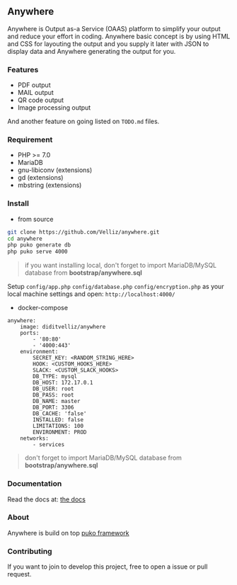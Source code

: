 ## Anywhere

Anywhere is Output as-a Service (OAAS) platform to simplify your output and reduce your effort in coding. 
Anywhere basic concept is by using HTML and CSS for layouting the output and you supply it later with JSON 
to display data and Anywhere generating the output for you.

### Features

* PDF output
* MAIL output
* QR code output
* Image processing output

And another feature on going listed on `TODO.md` files.

### Requirement

* PHP >= 7.0
* MariaDB
* gnu-libiconv (extensions)
* gd (extensions)
* mbstring (extensions)

### Install

* from source

```bash
git clone https://github.com/Velliz/anywhere.git
cd anywhere
php puko generate db
php puko serve 4000
```

> if you want installing local, don't forget to import MariaDB/MySQL database from **bootstrap/anywhere.sql**

Setup `config/app.php` `config/database.php` `config/encryption.php` as your local machine settings and open: `http://localhost:4000/`

* docker-compose

```xaml
anywhere:
    image: diditvelliz/anywhere
    ports:
        - '80:80'
        - '4000:443'
    environment:
        SECRET_KEY: <RANDOM_STRING_HERE>
        HOOK: <CUSTOM_HOOKS_HERE>
        SLACK: <CUSTOM_SLACK_HOOKS>
        DB_TYPE: mysql
        DB_HOST: 172.17.0.1
        DB_USER: root
        DB_PASS: root
        DB_NAME: master
        DB_PORT: 3306
        DB_CACHE: 'false'
        INSTALLED: false
        LIMITATIONS: 100
        ENVIRONMENT: PROD
    networks:
        - services
```

> don't forget to import MariaDB/MySQL database from **bootstrap/anywhere.sql**

### Documentation

Read the docs at: [the docs](https://velliz.github.io/anydocs/)

### About

Anywhere is build on top [puko framework](https://github.com/Velliz/pukoframework)

### Contributing

If you want to join to develop this project, free to open a issue or pull request.
